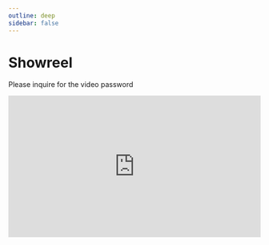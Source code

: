 ```yaml
---
outline: deep
sidebar: false
---
```


# Showreel

Please inquire for the video password

<div style="padding:56.25% 0 0 0;position:relative;"><iframe src="https://player.vimeo.com/video/647651085?badge=0&amp;autopause=0&amp;player_id=0&amp;app_id=58479" frameborder="0" allow="autoplay; fullscreen; picture-in-picture; clipboard-write" style="position:absolute;top:0;left:0;width:100%;height:100%;" title="Student FX Reel (2021)"></iframe></div><script src="https://player.vimeo.com/api/player.js"></script>